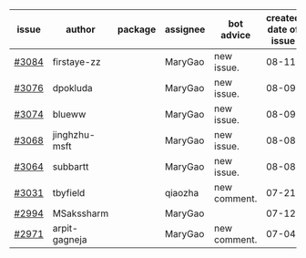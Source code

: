 | issue | author | package | assignee | bot advice | created date of issue | target release date | date from target |
| ------ | ------ | ------ | ------ | ------ | ------ | ------ | :-----: |
| [#3084](https://github.com/Azure/sdk-release-request/issues/3084) | firstaye-zz |  | MaryGao | new issue. | 08-11 | 08-22 |  |
| [#3076](https://github.com/Azure/sdk-release-request/issues/3076) | dpokluda |  | MaryGao | new issue. | 08-09 | 08-23 |  |
| [#3074](https://github.com/Azure/sdk-release-request/issues/3074) | blueww |  | MaryGao | new issue. | 08-09 | 08-23 |  |
| [#3068](https://github.com/Azure/sdk-release-request/issues/3068) | jinghzhu-msft |  | MaryGao | new issue. | 08-08 | 08-23 |  |
| [#3064](https://github.com/Azure/sdk-release-request/issues/3064) | subbartt |  | MaryGao | new issue. | 08-08 | 08-22 |  |
| [#3031](https://github.com/Azure/sdk-release-request/issues/3031) | tbyfield |  | qiaozha | new comment. | 07-21 | 08-03 |  |
| [#2994](https://github.com/Azure/sdk-release-request/issues/2994) | MSakssharm |  | MaryGao |  | 07-12 | 07-26 |  |
| [#2971](https://github.com/Azure/sdk-release-request/issues/2971) | arpit-gagneja |  | MaryGao | new comment. | 07-04 | 09-30 |  |
